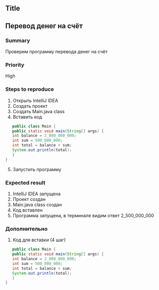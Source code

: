 ## Title

## Перевод денег на счёт

### Summary

Проверим программу перевода денег на счёт

### Priority

High

### Steps to reproduce

1. Открыть IntelliJ IDEA
2. Создать проект
3. Создать Main.java class
4. Вставить код 
```java
   public class Main {
   public static void main(String[] args) {
   int balance = 2_000_000_000;
   int sum = 500_000_000;
   int total = balance + sum;
   System.out.println(total);
   }
}
```
5. Запустить программу


### Expected result

1. IntelliJ IDEA запущена
2. Проект создан
3. Main.java class создан
4. Код вставлен
5. Программа запущена, в терминале видим ответ 2_500_000_000


### Дополнительно

1. Код для вставки (4 шаг)

```java
   public class Main {
   public static void main(String[] args) {
   int balance = 2_000_000_000;
   int sum = 500_000_000;
   int total = balance + sum;
   System.out.println(total);
   }
}
```








